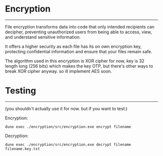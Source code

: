 # Encryption
------------

File encryption transforms data into code that only intended recipients can decipher, preventing unauthorized users from being able to access, view, and understand sensitive information.

It offers a higher security as each file has its on own encryption key, protecting confidential information and ensure that your files remain safe.

The algorithm used in this encryption is XOR cipher for now, key is 32 length long (256 bits) which makes the key OTP, but there's other ways to break XOR cipher anyway. so ill implement AES soon.


# Testing
---------

(you shouldn't actually use it for now. but if you want to test:)


Encryption: 

```
dune exec ./encryption/src/encryption.exe encrypt filename
```

Decryption:

```
dune exec ./encryption/src/encryption.exe decrypt filename filename.key.txt
```
